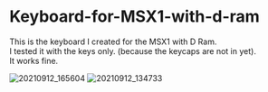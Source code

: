 # Keyboard-for-MSX1-with-d-ram

This is the keyboard I created for the MSX1 with D Ram.  
I tested it with the keys only. (because the keycaps are not in yet).  
It works fine.

![20210912_165604](https://user-images.githubusercontent.com/89305963/134812166-c7a50994-cefa-4986-8692-adebc6a9acc4.jpg)
![20210912_134733](https://user-images.githubusercontent.com/89305963/134812589-516559ca-fd7f-45e8-9a6e-3f5bcdbe639f.jpg)
